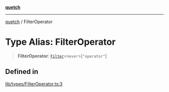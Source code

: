 [**quetch**](../README.md)

***

[quetch](../README.md) / FilterOperator

# Type Alias: FilterOperator

> **FilterOperator**: [`Filter`](Filter.md)\<`never`\>\[`"operator"`\]

## Defined in

[lib/types/FilterOperator.ts:3](https://github.com/nevoland/quetch/blob/daab7d5db71d61e74901886a2473b07ec4e9fc05/lib/types/FilterOperator.ts#L3)
